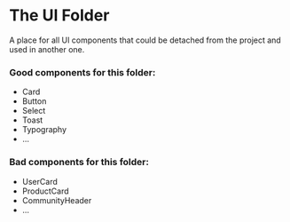 # The UI Folder

A place for all UI components that could be detached from the project and used in another one.

### Good components for this folder:

- Card
- Button
- Select
- Toast
- Typography
- ...

### Bad components for this folder:

- UserCard
- ProductCard
- CommunityHeader
- ...